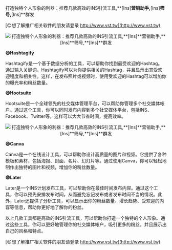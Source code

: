 打造独特个人形象的利器：推荐几款高效的INS引流工具,**[Ins]**营销助手,**[Ins]**筛号,**[Ins]**群发

[😍想了解推广相关软件的朋友请登录 http://www.vst.tw](http://www.vst.tw)

 <center><img src="https://vst.tw/MP4/tuiguang/png/8.png" alt="打造独特个人形象的利器：推荐几款高效的INS引流工具,**[Ins]**营销助手,**[Ins]**筛号,**[Ins]**群发"></center>

**😄Hashtagify**

Hashtagify是一个基于数据分析的工具，可以帮助你找到最受欢迎的Hashtag。通过输入关键词，Hashtagify可以为你提供相关的Hashtag，并且显示出其受欢迎程度和相关性。这样，在发布照片或视频时，使用受欢迎的Hashtag可以增加你的曝光率和粉丝数量。

**😄Hootsuite**

Hootsuite是一个全球领先的社交媒体管理平台，可以帮助你管理多个社交媒体帐户。通过这个工具，你可以同时发布内容到多个社交媒体平台，包括INS、Facebook、Twitter等。这样可以大大节省时间，提高效率。

 <center><img src="https://vst.tw/MP4/tuiguang/png/6.png" alt="打造独特个人形象的利器：推荐几款高效的INS引流工具,**[Ins]**营销助手,**[Ins]**筛号,**[Ins]**群发"></center>

**😄Canva**

Canva是一个在线设计工具，可以帮助你设计高质量的图片和视频。它提供了各种模板和素材，包括海报、封面、名片、幻灯片等。通过使用Canva，你可以轻松地制作出独特的图片和视频，增加你的粉丝数量。

**😄Later**

Later是一个INS计划发布工具，可以帮助你在最佳时间发布内容。通过这个工具，你可以预先安排发布时间，从而避免忘记发布或者发布时间不当的情况。此外，Later还提供了分析工具，可以显示出你的粉丝数量、增长趋势、受欢迎的内容等信息，帮助你更好地了解你的粉丝。

以上几款工具都是高效的INS引流工具，可以帮助你打造一个独特的个人形象。通过这些工具，你可以更好地管理你的社交媒体帐户，吸引更多的粉丝，并且展示出自己的风格和特点。

[😍想了解推广相关软件的朋友请登录 http://www.vst.tw](http://www.vst.tw)



